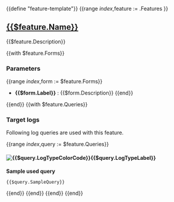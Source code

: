 {{define "feature-template"}}
{{range $index,$feature := .Features }}
<!-- BEGIN GENERATED PART: feature-element-header-{{$feature.ID}} -->
## [{{$feature.Name}}](#{{$feature.ID}})

{{$feature.Description}}

<!-- END GENERATED PART: feature-element-header-{{$feature.ID}} -->
{{with $feature.Forms}}
<!-- BEGIN GENERATED PART: feature-element-depending-form-header-{{$feature.ID}} -->
### Parameters

{{range $index,$form := $feature.Forms}}
* **{{$form.Label}}** : {{$form.Description}}
{{end}}
<!-- END GENERATED PART: feature-element-depending-form-header-{{$feature.ID}} -->
{{end}}
{{with $feature.Queries}}
<!-- BEGIN GENERATED PART: feature-element-depending-query-header-{{$feature.ID}} -->
### Target logs

Following log queries are used with this feature.
<!-- END GENERATED PART: feature-element-depending-query-header-{{$feature.ID}} -->
{{range $index,$query := $feature.Queries}}
<!-- BEGIN GENERATED PART: feature-element-depending-query-{{$feature.ID}} -->
#### ![{{$query.LogTypeColorCode}}](https://placehold.co/15x15/{{$query.LogTypeColorCode}}/{{$query.LogTypeColorCode}}.png){{$query.LogTypeLabel}}

**Sample used query**

```
{{$query.SampleQuery}}
```
<!-- END GENERATED PART: feature-element-depending-query-{{$feature.ID}} -->
{{end}}
{{end}}
{{end}}
{{end}}
